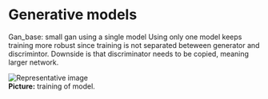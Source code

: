 # Generative models

Gan_base: small gan using a single model
Using only one model keeps training more robust since training is not separated beteween generator and discrimintor. Downside is that discriminator needs to be copied, meaning larger network.

![Representative image](https://github.com/senttula/Generative_models/train_gif.gif)<br>
**Picture:** training of model.

